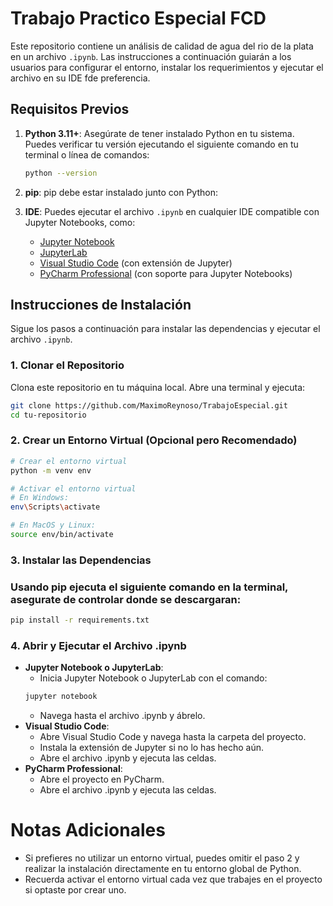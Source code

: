 # Trabajo Practico Especial FCD

Este repositorio contiene un análisis de calidad de agua del rio de la plata en un archivo `.ipynb`. Las instrucciones a continuación guiarán a los usuarios para configurar el entorno, instalar los requerimientos y ejecutar el archivo en su IDE fde preferencia.

## Requisitos Previos

1. **Python 3.11+**: Asegúrate de tener instalado Python en tu sistema. Puedes verificar tu versión ejecutando el siguiente comando en tu terminal o línea de comandos:

    ```bash
    python --version
    ```

2. **pip**: pip debe estar instalado junto con Python:


3. **IDE**: Puedes ejecutar el archivo `.ipynb` en cualquier IDE compatible con Jupyter Notebooks, como:
   - [Jupyter Notebook](https://jupyter.org/)
   - [JupyterLab](https://jupyterlab.readthedocs.io/)
   - [Visual Studio Code](https://code.visualstudio.com/) (con extensión de Jupyter)
   - [PyCharm Professional](https://www.jetbrains.com/pycharm/) (con soporte para Jupyter Notebooks)

## Instrucciones de Instalación

Sigue los pasos a continuación para instalar las dependencias y ejecutar el archivo `.ipynb`.

### 1. Clonar el Repositorio

Clona este repositorio en tu máquina local. Abre una terminal y ejecuta:

```bash
git clone https://github.com/MaximoReynoso/TrabajoEspecial.git
cd tu-repositorio
```

### 2. Crear un Entorno Virtual (Opcional pero Recomendado)
```bash
# Crear el entorno virtual
python -m venv env

# Activar el entorno virtual
# En Windows:
env\Scripts\activate

# En MacOS y Linux:
source env/bin/activate
```

### 3. Instalar las Dependencias
### Usando pip ejecuta el siguiente comando en la terminal, asegurate de controlar donde se descargaran:
```bash
pip install -r requirements.txt
```

### 4. Abrir y Ejecutar el Archivo .ipynb
- **Jupyter Notebook o JupyterLab**: 
    - Inicia Jupyter Notebook o JupyterLab con el comando:
    ```bash
    jupyter notebook
    ``` 
    - Navega hasta el archivo .ipynb y ábrelo.
- **Visual Studio Code**:
    - Abre Visual Studio Code y navega hasta la carpeta del proyecto.
    - Instala la extensión de Jupyter si no lo has hecho aún.
    - Abre el archivo .ipynb y ejecuta las celdas.
- **PyCharm Professional**: 
    - Abre el proyecto en PyCharm.
    - Abre el archivo .ipynb y ejecuta las celdas.

#  Notas Adicionales
- Si prefieres no utilizar un entorno virtual, puedes omitir el paso 2 y realizar la instalación directamente en tu entorno global de Python.
- Recuerda activar el entorno virtual cada vez que trabajes en el proyecto si optaste por crear uno.
